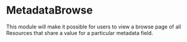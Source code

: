 # MetadataBrowse

This module will make it possible for users to view a browse page of all Resources that share a value for a particular metadata field.
